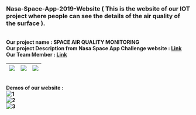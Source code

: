 ### Nasa-Space-App-2019-Website ( This is the website of our IOT project where people can see the details of the air quality of the surface ). 
<br><b> Our project name <b> : <b> SPACE AIR QUALITY MONITORING <b> 
<br><b> Our project Description from  Nasa Space App Challenge website <b> : [Link](https://2019.spaceappschallenge.org/challenges/living-our-world/surface-air-quality-mission/teams/decoders-squad/project)
<br> <b>Our Team Member :<b> [Link](https://2019.spaceappschallenge.org/challenges/living-our-world/surface-air-quality-mission/teams/decoders-squad/members)


<img src="https://user-images.githubusercontent.com/33654834/79999091-53652d80-84dd-11ea-901e-da6b86d414eb.png"/>  |  <img src="https://user-images.githubusercontent.com/33654834/79999079-4ea07980-84dd-11ea-9b6f-63db6fadfc9b.png"/>  | <img src="https://user-images.githubusercontent.com/33654834/79999088-519b6a00-84dd-11ea-8b1e-b347c97d8d92.png"/>  
:-------------------------:|:-------------------------:|:-------------------------:

<br>Demos of our website : <br>
![1](https://user-images.githubusercontent.com/33654834/79999091-53652d80-84dd-11ea-901e-da6b86d414eb.png)
<br>
![2](https://user-images.githubusercontent.com/33654834/79999079-4ea07980-84dd-11ea-9b6f-63db6fadfc9b.png)
<br>
![3](https://user-images.githubusercontent.com/33654834/79999088-519b6a00-84dd-11ea-8b1e-b347c97d8d92.png)



